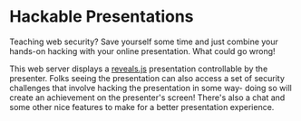 # Hackable Presentations

Teaching web security? Save yourself some time and just combine your hands-on hacking with your online presentation. What could go wrong!

This web server displays a [reveals.js](https://revealjs.com/) presentation controllable by the presenter. Folks seeing the presentation can also access a set of security challenges that involve hacking the presentation in some way- doing so will create an achievement on the presenter's screen! There's also a chat and some other nice features to make for a better presentation experience.
